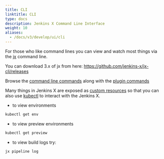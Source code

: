 ```yaml
---
title: CLI
linktitle: CLI
type: docs
description: Jenkins X Command Line Interface
weight: 10
aliases:
  - /docs/v3/develop/ui/cli
---
```


For those who like command lines you can view and watch most things via the [jx](/docs/v3/guides/jx3/) command line.

You can download 3.x of jx from here: https://github.com/jenkins-x/jx-cli/releases

Browse the [command line commands](https://github.com/jenkins-x/jx-cli/blob/master/docs/cmd/jx.md) along with the [plugin commands](https://github.com/jenkins-x/jx-cli#plugins) 

Many things in Jenkins X are exposed as [custom resources](https://kubernetes.io/docs/concepts/extend-kubernetes/api-extension/custom-resources/) so that you can also use [kubectl](https://kubernetes.io/docs/tasks/tools/install-kubectl/) to interact with the Jenkins X.

* to view environments

```bash
kubectl get env
```

* to view preview environments

```bash
kubectl get preview
```

* to view build logs try:

``` bash
jx pipeline log
```
